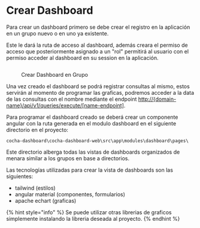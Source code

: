 # Crear Dashboard

Para crear un dashboard primero se debe crear el registro en la aplicación en un grupo nuevo o en uno ya existente.

Este le dará la ruta de acceso al dashboard, además creara el permiso de acceso que posteriormente asignado a un "rol" permitirá al usuario con el permiso acceder al dashboard en su session en la aplicación.

<figure><img src="../../.gitbook/assets/registrar dashboard.gif" alt=""><figcaption><p>Crear Dashboard en Grupo</p></figcaption></figure>

Una vez creado el dashboard se podrá registrar consultas al mismo, estos servirán al momento de programar las graficas, podremos acceder a la data de las consultas con el nombre mediante el endpoint [http://{domain-name}/api/v1/queries/execute/\[name-endpoint\]](http://\{{host\}}/api/v1/queries/execute/\[name-endpoint]).

Para programar el dashboard creado se deberá crear un componente angular con la ruta generada en el modulo dashboard en el siguiente directorio en el proyecto:

`cocha-dashboard\cocha-dashboard-web\src\app\modules\dashboard\pages\`

Este directorio alberga todas las vistas de dashboards organizados de menara similar a los grupos en base a directorios.

Las tecnologías utilizadas para crear la vista de dashboards son las siguientes:

* tailwind (estilos)
* angular material (componentes, formularios)
* apache echart (graficas)

{% hint style="info" %}
Se puede utilizar otras librerias de graficos simplemente instalando la libreria deseada al proyecto.
{% endhint %}
